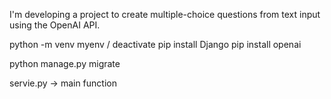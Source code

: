 I'm developing a project to create multiple-choice questions from text input using the OpenAI API.






python -m venv myenv / deactivate
pip install Django
pip install openai



python manage.py migrate

servie.py -> main function 